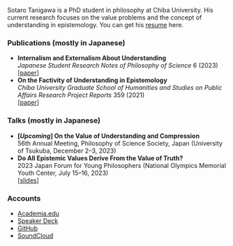 Sotaro Tanigawa is a PhD student in philosophy at Chiba University. His current research focuses on the value problems and the concept of understanding in epistemology. You can get his [resume](./resume.html) here.

### Publications (mostly in Japanese)

- **Internalism and Externalism About Understanding**  
  _Japanese Student Research Notes of Philosophy of Science_ 6 (2023)  
  \[[paper](http://pssj.info/jsrnps/contents/contents_data/PSSJ_JSRNPS6(2023)_TANIGAWA_Sotaro.pdf)\]
- **On the Factivity of Understanding in Epistemology**  
  _Chiba University Graduate School of Humanities and Studies on Public Affairs Research Project Reports_ 359 (2021)  
  \[[paper](https://opac.ll.chiba-u.jp/da/curator/109491/359-p040.pdf)\]

### Talks (mostly in Japanese)

- **\[_Upcoming_\] On the Value of Understanding and Compression**  
  56th Annual Meeting, Philosophy of Science Society, Japan (University of Tsukuba, December 2&ndash;3, 2023)
- **Do All Epistemic Values Derive From the Value of Truth?**  
  2023 Japan Forum for Young Philosophers (National Olympics Memorial Youth Center, July 15&ndash;16, 2023)  
  \[[slides](https://speakerdeck.com/sotanigawa/do-all-epistemic-values-derive-from-the-value-of-truth)\]

### Accounts

- [Academia.edu](https://chiba-u.academia.edu/SotaroTanigawa)
- [Speaker Deck](https://speakerdeck.com/sotanigawa)
- [GitHub](https://github.com/sotanigawa)
- [SoundCloud](https://soundcloud.com/user-760062511)
